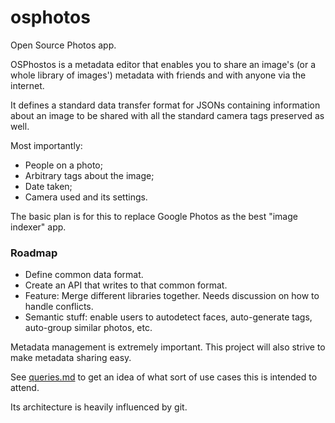 # osphotos
Open Source Photos app.

OSPhostos is a metadata editor that enables you to share an image's (or a whole library of images') metadata with friends and with anyone via the internet.

It defines a standard data transfer format for JSONs containing information about an image to be shared with all the standard camera tags preserved as well.

Most importantly:
- People on a photo;
- Arbitrary tags about the image;
- Date taken;
- Camera used and its settings.

The basic plan is for this to replace Google Photos as the best "image indexer" app.

### Roadmap

- Define common data format.
- Create an API that writes to that common format.
- Feature: Merge different libraries together. Needs discussion on how to handle conflicts.
- Semantic stuff: enable users to autodetect faces, auto-generate tags, auto-group similar photos, etc. 

Metadata management is extremely important. This project will also strive to make metadata sharing easy.

See [queries.md](./design-docs/queries.md) to get an idea of what sort of use cases this is intended to attend.

Its architecture is heavily influenced by git.
